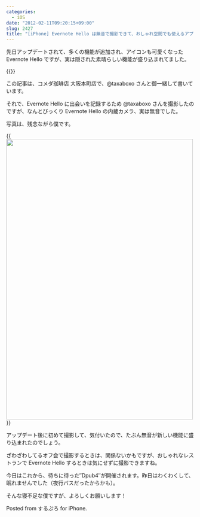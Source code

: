 ```yaml
---
categories:
  - iOS
date: "2012-02-11T09:20:15+09:00"
slug: 2427
title: "[iPhone] Evernote Hello は無音で撮影できて、おしゃれ空間でも使えるアプリだった！"
---
```


先日アップデートされて、多くの機能が追加され、アイコンも可愛くなった Evernote Hello ですが、実は隠された素晴らしい機能が盛り込まれてました。

{{<app id="484359282" title="Evernote Hello 1.1（無料）" src="http://a2.mzstatic.com/us/r1000/103/Purple/7c/08/15/mzm.kemhobdr.100x100-75.png">}}

この記事は、コメダ珈琲店 大阪本町店で、@taxaboxo さんと御一緒して書いています。

それで、Evernote Hello に出会いを記録するため @taxaboxo さんを撮影したのですが、なんとびっくり Evernote Hello の内蔵カメラ、実は無音でした。

写真は、残念ながら僕です。

{{<img alt="" src="/images/2012/02/2427_1.png" width="500" height="750">}}

アップデート後に初めて撮影して、気付いたので、たぶん無音が新しい機能に盛り込まれたのでしょう。

ざわざわしてるオフ会で撮影するときは、関係ないかもですが、おしゃれなレストランで   Evernote Hello するときは気にせずに撮影できますね。

今日はこれから、待ちに待った″Dpub4″が開催されます。昨日はわくわくして、眠れませんでした（夜行バスだったからかも）。

そんな寝不足な僕ですが、よろしくお願いします！

Posted from するぷろ for iPhone.
